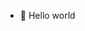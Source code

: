 - 👋 Hello world


<!---
Quartinocci/Quartinocci is a ✨ special ✨ repository because its `README.md` (this file) appears on your GitHub profile.
You can click the Preview link to take a look at your changes.
--->
